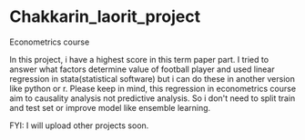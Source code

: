 # Chakkarin_laorit_project
Econometrics course 

In this project, i have a highest score in this term paper part. I tried to answer what factors determine value of football player and used linear regression in stata(statistical software) but i can do these in another version like python or r. Please keep in mind, this regression in econometrics course aim to causality analysis not predictive analysis. So i don't need to split train and test set or improve model like ensemble learning. 

FYI: I will upload other projects soon. 
